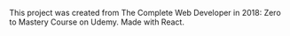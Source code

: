 This project was created from The Complete Web Developer in 2018: Zero to Mastery Course on Udemy.
Made with React.
